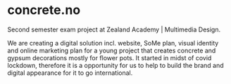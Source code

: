 # concrete.no
Second semester exam project at Zealand Academy | Multimedia Design. 

We are creating a digital solution incl. website, SoMe plan, visual identity and online marketing plan for a young project that creates concrete and gypsum decorations mostly for flower pots. It started in midst of covid lockdown, therefore it is a opportunity for us to help to build the brand and digital appearance for it to go international. 
